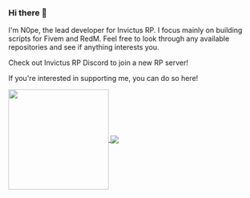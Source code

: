 ### Hi there 👋

I'm N0pe, the lead developer for Invictus RP. I focus mainly on building scripts for Fivem and RedM. Feel free to look through any available repositories and see if anything interests you. 

Check out Invictus RP Discord to join a new RP server!

If you're interested in supporting me, you can do so here!

<a href="https://github.com/Officialn0pe121/github-readme-stats">
  <img height=200 align="center" src="https://github-readme-stats.vercel.app/api?username=Officialn0pe121&show_icons=true&theme=radical" />
</a>
<a href="https://github.com/Officialn0pe121/github-readme-stats">
  <img align="center" src="https://github-readme-stats.vercel.app/api/top-langs/?username=Officialn0pe121&layout=donut-vertical&show_icons=true&theme=radical" />
</a>

